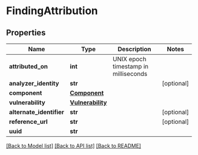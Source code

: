 # FindingAttribution

## Properties
Name | Type | Description | Notes
------------ | ------------- | ------------- | -------------
**attributed_on** | **int** | UNIX epoch timestamp in milliseconds | 
**analyzer_identity** | **str** |  | [optional] 
**component** | [**Component**](Component.md) |  | 
**vulnerability** | [**Vulnerability**](Vulnerability.md) |  | 
**alternate_identifier** | **str** |  | [optional] 
**reference_url** | **str** |  | [optional] 
**uuid** | **str** |  | 

[[Back to Model list]](../README.md#documentation-for-models) [[Back to API list]](../README.md#documentation-for-api-endpoints) [[Back to README]](../README.md)

